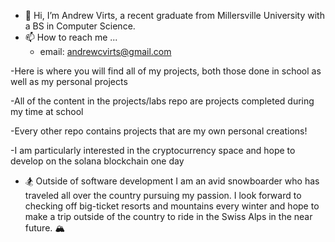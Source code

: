 - 👋 Hi, I’m Andrew Virts, a recent graduate from Millersville University with a BS in Computer Science.
- 📫 How to reach me ...
  - email: andrewcvirts@gmail.com

-Here is where you will find all of my projects, both those done in school as well as my personal projects

-All of the content in the projects/labs repo are projects completed during my time at school

-Every other repo contains projects that are my own personal creations!

-I am particularly interested in the cryptocurrency space and hope to develop on the solana blockchain one day

 - 🏂 Outside of software development I am an avid snowboarder who has traveled all over the country pursuing my passion. I look forward to checking off big-ticket resorts and mountains every winter and hope to make a trip outside of the country to ride in the Swiss Alps in the near future. 🏔️

<!---
acvirts23/acvirts23 is a ✨ special ✨ repository because its `README.md` (this file) appears on your GitHub profile.
You can click the Preview link to take a look at your changes.
--->
